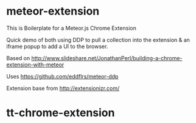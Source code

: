 # meteor-extension
This is Boilerplate for a Meteor.js Chrome Extension

Quick demo of both using DDP to pull a collection into the extension & an iframe popup to add a UI to the browser.

Based on http://www.slideshare.net/JonathanPerl/building-a-chrome-extension-with-meteor

Uses https://github.com/eddflrs/meteor-ddp

Extension base from http://extensionizr.com/
# tt-chrome-extension
